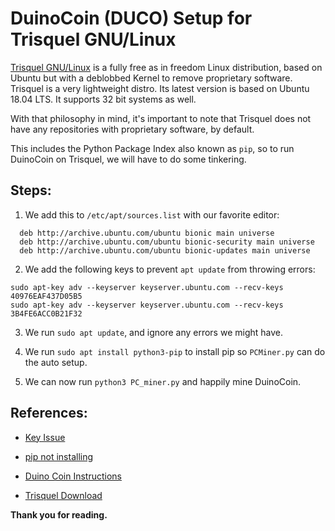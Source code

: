 # DuinoCoin (DUCO) Setup for Trisquel GNU/Linux

[Trisquel GNU/Linux](https://trisquel.info/) is a fully free as in freedom Linux
distribution, based on Ubuntu but with a deblobbed Kernel to remove proprietary software.
Trisquel is a very lightweight distro. Its latest version is based on Ubuntu 18.04 LTS. It supports 32 bit systems as well.

With that philosophy in mind, it's important to note that Trisquel does not have any
repositories with proprietary software, by default.

This includes the Python Package Index also known as `pip`,
so to run DuinoCoin on Trisquel, we will have to do some tinkering.

## Steps:

1. We add this to `/etc/apt/sources.list` with our favorite editor:
```
  deb http://archive.ubuntu.com/ubuntu bionic main universe
  deb http://archive.ubuntu.com/ubuntu bionic-security main universe
  deb http://archive.ubuntu.com/ubuntu bionic-updates main universe
  ```

2. We add the following keys to prevent `apt update` from throwing errors:

```
sudo apt-key adv --keyserver keyserver.ubuntu.com --recv-keys 40976EAF437D05B5
sudo apt-key adv --keyserver keyserver.ubuntu.com --recv-keys 3B4FE6ACC0B21F32
```

3. We run `sudo apt update`, and ignore any errors we might have.

4. We run `sudo apt install python3-pip` to install pip so `PCMiner.py` can do the auto setup.

5. We can now run `python3 PC_miner.py` and happily mine DuinoCoin.

## References:

* [Key Issue](https://chrisjean.com/fix-apt-get-update-the-following-signatures-couldnt-be-verified-because-the-public-key-is-not-available/)

* [pip not installing](https://askubuntu.com/questions/1254309/not-installing-pip-on-ubuntu-20-04)

* [Duino Coin Instructions](https://duinocoin.com/getting-started#pc)

* [Trisquel Download](https://trisquel.info/en/download)


**Thank you for reading.**
